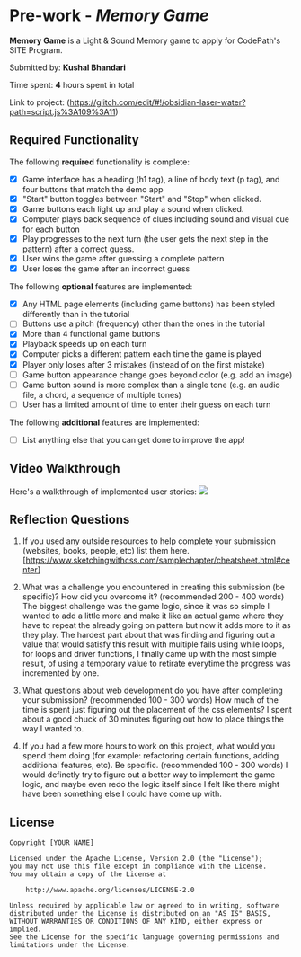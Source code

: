 # Pre-work - *Memory Game*

**Memory Game** is a Light & Sound Memory game to apply for CodePath's SITE Program. 

Submitted by: **Kushal Bhandari**

Time spent: **4** hours spent in total

Link to project: (https://glitch.com/edit/#!/obsidian-laser-water?path=script.js%3A109%3A11)

## Required Functionality

The following **required** functionality is complete:

* [x] Game interface has a heading (h1 tag), a line of body text (p tag), and four buttons that match the demo app
* [x] "Start" button toggles between "Start" and "Stop" when clicked. 
* [x] Game buttons each light up and play a sound when clicked. 
* [x] Computer plays back sequence of clues including sound and visual cue for each button
* [x] Play progresses to the next turn (the user gets the next step in the pattern) after a correct guess. 
* [x] User wins the game after guessing a complete pattern
* [x] User loses the game after an incorrect guess

The following **optional** features are implemented:

* [x] Any HTML page elements (including game buttons) has been styled differently than in the tutorial
* [ ] Buttons use a pitch (frequency) other than the ones in the tutorial
* [x] More than 4 functional game buttons
* [x] Playback speeds up on each turn
* [x] Computer picks a different pattern each time the game is played
* [x] Player only loses after 3 mistakes (instead of on the first mistake)
* [ ] Game button appearance change goes beyond color (e.g. add an image)
* [ ] Game button sound is more complex than a single tone (e.g. an audio file, a chord, a sequence of multiple tones)
* [ ] User has a limited amount of time to enter their guess on each turn

The following **additional** features are implemented:

- [ ] List anything else that you can get done to improve the app!

## Video Walkthrough

Here's a walkthrough of implemented user stories:
![](your-link-here)


## Reflection Questions
1. If you used any outside resources to help complete your submission (websites, books, people, etc) list them here. 
[https://www.sketchingwithcss.com/samplechapter/cheatsheet.html#center]

2. What was a challenge you encountered in creating this submission (be specific)? How did you overcome it? (recommended 200 - 400 words) 
The biggest challenge was the game logic, since it was so simple I wanted to add a little more and make it like an actual game where they have to repeat the already going on pattern but now it adds more to it as they play. The hardest part about that was finding and figuring out a value that would satisfy this result with multiple fails using while loops, for loops and driver functions, I finally came up with the most simple result, of using a temporary value to retirate everytime the progress was incremented by one. 

3. What questions about web development do you have after completing your submission? (recommended 100 - 300 words) 
How much of the time is spent just figuring out the placement of the css elements? I spent about a good chuck of 30 minutes figuring out how to place things the way I wanted to. 

4. If you had a few more hours to work on this project, what would you spend them doing (for example: refactoring certain functions, adding additional features, etc). Be specific. (recommended 100 - 300 words) 
I would definetly try to figure out a better way to implement the game logic, and maybe even redo the logic itself since I felt like there might have been something else I could have come up with. 



## License

    Copyright [YOUR NAME]

    Licensed under the Apache License, Version 2.0 (the "License");
    you may not use this file except in compliance with the License.
    You may obtain a copy of the License at

        http://www.apache.org/licenses/LICENSE-2.0

    Unless required by applicable law or agreed to in writing, software
    distributed under the License is distributed on an "AS IS" BASIS,
    WITHOUT WARRANTIES OR CONDITIONS OF ANY KIND, either express or implied.
    See the License for the specific language governing permissions and
    limitations under the License.

